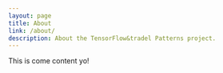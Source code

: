 ```yaml
---
layout: page
title: About
link: /about/
description: About the TensorFlow&tradel Patterns project.
---
```


This is come content yo!
